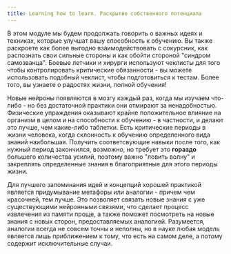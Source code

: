 ```yaml
---
title: Learning how to learn. Раскрытие собственного потенциала
---
```


В этом модуле мы будем продолжать говорить о важных идеях и техниках, которые
улучшат вашу способность к обучению. Вы также раскроете как более выгодно
взаимодействовать с сокурсник, как распознать свои сильные стороны и как обойти
стороной "синдром самозванца". Боевые летчики и хирурги используют чеклисты
для того чтобы контролировать критические обязанности - вы можете использовать
подобный чеклист, чтобы подготовиться к тестам. Более того, вы узнаете о
радостях жизни, полной обучения!

Новые нейроны появляются в мозгу каждый раз, когда мы изучаем что-либо - но без
достаточной практики они отмирают за ненадобностью. Физические упраждения
оказывают крайне положительное влияние на организм в целом и на способности к
обучению - в частности, и делают это лучше, чем какие-либо таблетки. Есть
критические
периоды в жизни человека, когда склонность к обучению определенного вида знаний
наибольшая. Получить соответсвующие навыки после того, как нужный период
закончился, возможно, но требует это **гораздо** большего количества усилий,
поэтому важно "ловить волну" и закреплять определенные знания в благоприятные
для этого периоды жизни.

Для лучшего запоминания идей и концепций хорошей практикой является
придумывание метафоры или аналогии - причем чем красочней, тем лучше. Это
позволяет связать новые знания с уже существующими нейронными связями, что
сделает процесс извлечения из памяти проще, а также поможет посмотреть на новые
знания с новых сторон, предоставляемых аналогией. Разумеется, аналогии всегда
не совсем точны и неполны, но в науке любая модель является лишь приближением к
тому, что есть на самом деле, а потому содержит исключительные случаи.


